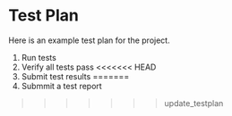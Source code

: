 Test Plan
=========

Here is an example test plan for the project.

1. Run tests
2. Verify all tests pass
<<<<<<< HEAD
3. Submit test results
=======
3. Submmit a test report
>>>>>>> update_testplan